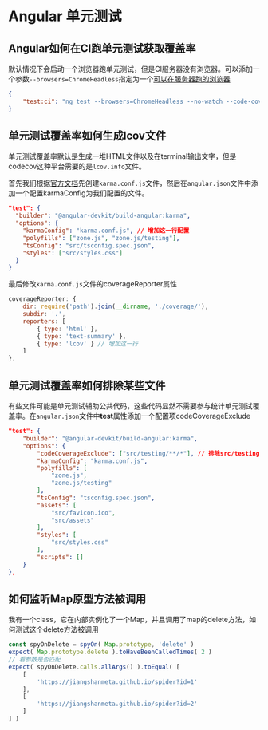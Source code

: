 # Angular 单元测试

## Angular如何在CI跑单元测试获取覆盖率

默认情况下会启动一个浏览器跑单元测试，但是CI服务器没有浏览器。可以添加一个参数```--browsers=ChromeHeadless```指定为一个[可以在服务器跑的浏览器](https://developer.chrome.com/blog/headless-chrome/)

```json
{
    "test:ci": "ng test --browsers=ChromeHeadless --no-watch --code-coverage",
}
```

## 单元测试覆盖率如何生成lcov文件

单元测试覆盖率默认是生成一堆HTML文件以及在terminal输出文字，但是codecov这种平台需要的是```lcov.info```文件。

首先我们根据[官方文档](https://angular.cn/guide/testing#configuration)先创建```karma.conf.js```文件，然后在```angular.json```文件中添加一个配置karmaConfig为我们配置的文件。

```json
"test": {
  "builder": "@angular-devkit/build-angular:karma",
  "options": {
    "karmaConfig": "karma.conf.js", // 增加这一行配置
    "polyfills": ["zone.js", "zone.js/testing"],
    "tsConfig": "src/tsconfig.spec.json",
    "styles": ["src/styles.css"]
  }
}
```

最后修改```karma.conf.js```文件的coverageReporter属性

```javascript
coverageReporter: {
    dir: require('path').join(__dirname, './coverage/'),
    subdir: '.',
    reporters: [
        { type: 'html' },
        { type: 'text-summary' },
        { type: 'lcov' } // 增加这一行
    ]
},
```

## 单元测试覆盖率如何排除某些文件

有些文件可能是单元测试辅助公共代码，这些代码显然不需要参与统计单元测试覆盖率。在```angular.json```文件中**test**属性添加一个配置项codeCoverageExclude

```json
"test": {
    "builder": "@angular-devkit/build-angular:karma",
    "options": {
        "codeCoverageExclude": ["src/testing/**/*"], // 排除src/testing目录下的所有文件
        "karmaConfig": "karma.conf.js",
        "polyfills": [
            "zone.js",
            "zone.js/testing"
        ],
        "tsConfig": "tsconfig.spec.json",
        "assets": [
            "src/favicon.ico",
            "src/assets"
        ],
        "styles": [
            "src/styles.css"
        ],
        "scripts": []
    }
},
```

## 如何监听Map原型方法被调用

我有一个class，它在内部实例化了一个Map，并且调用了map的delete方法，如何测试这个delete方法被调用

```typescript
const spyOnDelete = spyOn( Map.prototype, 'delete' )
expect( Map.prototype.delete ).toHaveBeenCalledTimes( 2 )
// 看参数是否匹配
expect( spyOnDelete.calls.allArgs() ).toEqual( [
    [
        'https://jiangshanmeta.github.io/spider?id=1'
    ],
    [
        'https://jiangshanmeta.github.io/spider?id=2'
    ]
] )
```
